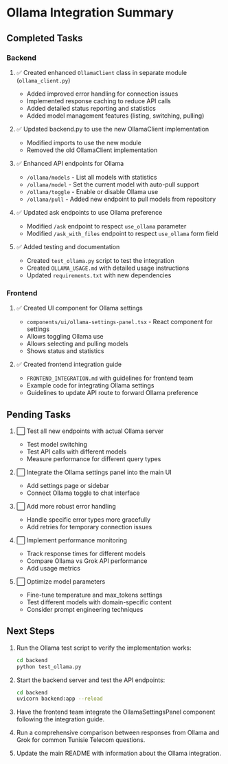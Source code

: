 # Ollama Integration Summary

## Completed Tasks

### Backend

1. ✅ Created enhanced `OllamaClient` class in separate module (`ollama_client.py`)
   - Added improved error handling for connection issues
   - Implemented response caching to reduce API calls
   - Added detailed status reporting and statistics
   - Added model management features (listing, switching, pulling)

2. ✅ Updated backend.py to use the new OllamaClient implementation
   - Modified imports to use the new module
   - Removed the old OllamaClient implementation

3. ✅ Enhanced API endpoints for Ollama
   - `/ollama/models` - List all models with statistics
   - `/ollama/model` - Set the current model with auto-pull support
   - `/ollama/toggle` - Enable or disable Ollama use
   - `/ollama/pull` - Added new endpoint to pull models from repository

4. ✅ Updated ask endpoints to use Ollama preference
   - Modified `/ask` endpoint to respect `use_ollama` parameter
   - Modified `/ask_with_files` endpoint to respect `use_ollama` form field  

5. ✅ Added testing and documentation
   - Created `test_ollama.py` script to test the integration
   - Created `OLLAMA_USAGE.md` with detailed usage instructions
   - Updated `requirements.txt` with new dependencies

### Frontend

1. ✅ Created UI component for Ollama settings
   - `components/ui/ollama-settings-panel.tsx` - React component for settings
   - Allows toggling Ollama use
   - Allows selecting and pulling models
   - Shows status and statistics

2. ✅ Created frontend integration guide
   - `FRONTEND_INTEGRATION.md` with guidelines for frontend team
   - Example code for integrating Ollama settings
   - Guidelines to update API route to forward Ollama preference

## Pending Tasks

1. ⬜ Test all new endpoints with actual Ollama server
   - Test model switching
   - Test API calls with different models
   - Measure performance for different query types

2. ⬜ Integrate the Ollama settings panel into the main UI
   - Add settings page or sidebar
   - Connect Ollama toggle to chat interface

3. ⬜ Add more robust error handling
   - Handle specific error types more gracefully
   - Add retries for temporary connection issues

4. ⬜ Implement performance monitoring
   - Track response times for different models
   - Compare Ollama vs Grok API performance
   - Add usage metrics

5. ⬜ Optimize model parameters
   - Fine-tune temperature and max_tokens settings
   - Test different models with domain-specific content
   - Consider prompt engineering techniques

## Next Steps

1. Run the Ollama test script to verify the implementation works:
   ```bash
   cd backend
   python test_ollama.py
   ```

2. Start the backend server and test the API endpoints:
   ```bash
   cd backend
   uvicorn backend:app --reload
   ```

3. Have the frontend team integrate the OllamaSettingsPanel component following the integration guide.

4. Run a comprehensive comparison between responses from Ollama and Grok for common Tunisie Telecom questions.

5. Update the main README with information about the Ollama integration.
